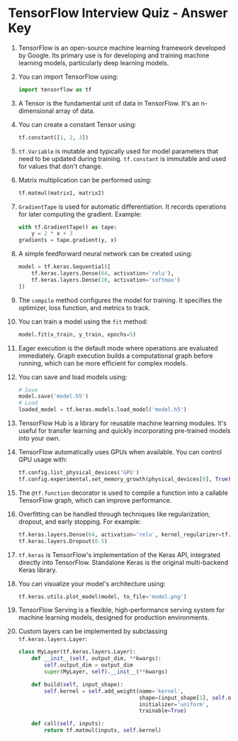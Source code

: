 # TensorFlow Interview Quiz - Answer Key

1. TensorFlow is an open-source machine learning framework developed by Google. Its primary use is for developing and training machine learning models, particularly deep learning models.

2. You can import TensorFlow using:
   ```python
   import tensorflow as tf
   ```

3. A Tensor is the fundamental unit of data in TensorFlow. It's an n-dimensional array of data.

4. You can create a constant Tensor using:
   ```python
   tf.constant([1, 2, 3])
   ```

5. `tf.Variable` is mutable and typically used for model parameters that need to be updated during training. `tf.constant` is immutable and used for values that don't change.

6. Matrix multiplication can be performed using:
   ```python
   tf.matmul(matrix1, matrix2)
   ```

7. `GradientTape` is used for automatic differentiation. It records operations for later computing the gradient. Example:
   ```python
   with tf.GradientTape() as tape:
       y = 2 * x + 3
   gradients = tape.gradient(y, x)
   ```

8. A simple feedforward neural network can be created using:
   ```python
   model = tf.keras.Sequential([
       tf.keras.layers.Dense(64, activation='relu'),
       tf.keras.layers.Dense(10, activation='softmax')
   ])
   ```

9. The `compile` method configures the model for training. It specifies the optimizer, loss function, and metrics to track.

10. You can train a model using the `fit` method:
    ```python
    model.fit(x_train, y_train, epochs=5)
    ```

11. Eager execution is the default mode where operations are evaluated immediately. Graph execution builds a computational graph before running, which can be more efficient for complex models.

12. You can save and load models using:
    ```python
    # Save
    model.save('model.h5')
    # Load
    loaded_model = tf.keras.models.load_model('model.h5')
    ```

13. TensorFlow Hub is a library for reusable machine learning modules. It's useful for transfer learning and quickly incorporating pre-trained models into your own.

14. TensorFlow automatically uses GPUs when available. You can control GPU usage with:
    ```python
    tf.config.list_physical_devices('GPU')
    tf.config.experimental.set_memory_growth(physical_devices[0], True)
    ```

15. The `@tf.function` decorator is used to compile a function into a callable TensorFlow graph, which can improve performance.

16. Overfitting can be handled through techniques like regularization, dropout, and early stopping. For example:
    ```python
    tf.keras.layers.Dense(64, activation='relu', kernel_regularizer=tf.keras.regularizers.l2(0.01))
    tf.keras.layers.Dropout(0.5)
    ```

17. `tf.keras` is TensorFlow's implementation of the Keras API, integrated directly into TensorFlow. Standalone Keras is the original multi-backend Keras library.

18. You can visualize your model's architecture using:
    ```python
    tf.keras.utils.plot_model(model, to_file='model.png')
    ```

19. TensorFlow Serving is a flexible, high-performance serving system for machine learning models, designed for production environments.

20. Custom layers can be implemented by subclassing `tf.keras.layers.Layer`:
    ```python
    class MyLayer(tf.keras.layers.Layer):
        def __init__(self, output_dim, **kwargs):
            self.output_dim = output_dim
            super(MyLayer, self).__init__(**kwargs)

        def build(self, input_shape):
            self.kernel = self.add_weight(name='kernel', 
                                          shape=(input_shape[1], self.output_dim),
                                          initializer='uniform',
                                          trainable=True)

        def call(self, inputs):
            return tf.matmul(inputs, self.kernel)
    ```
